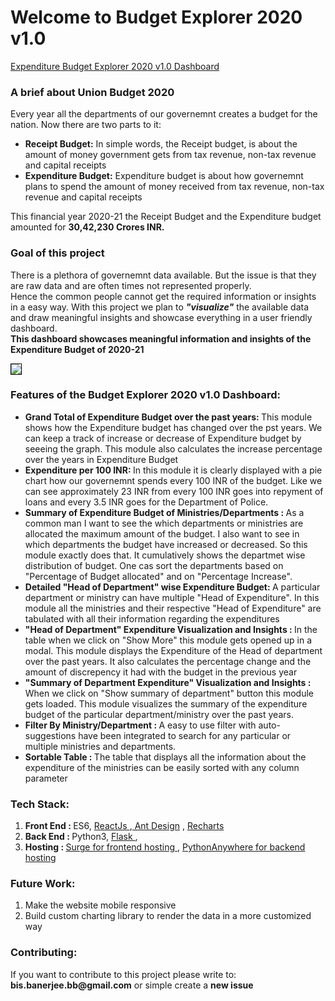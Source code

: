<h1> Welcome to Budget Explorer 2020 v1.0</h1>
<a href="http://budget2020.surge.sh/">Expenditure Budget Explorer 2020 v1.0 Dashboard </a>
<h3>A brief about Union Budget 2020</h3>
<p>Every year all the departments of our governemnt creates a budget for the nation. Now there are two parts to it: 
<ul>
<li><b>Receipt Budget:</b> In simple words, the Receipt budget, is about the amount of money government gets from tax revenue, non-tax revenue and capital receipts </li>
<li><b>Expenditure Budget:</b> Expenditure budget is about how governemnt plans to spend the amount of money received from tax revenue, non-tax revenue and capital receipts </li>
</ul>
</p>
This financial year 2020-21 the Receipt Budget and the Expenditure budget amounted for <b>30,42,230 Crores INR.</b>
<h3>Goal of this project</h3>
<p>
 There is a plethora of governemnt data available. But the issue is that they are raw data and are often times not represented properly. <br/>
Hence the common people cannot get the required information or insights in a easy way.
With this project we plan to <b><i>"visualize"</i></b> the available data and draw meaningful insights and showcase everything in a user friendly dashboard. <br/>
 <b>This dashboard showcases meaningful information and insights of the Expenditure Budget of 2020-21
</b>
</p>
<img src="https://i.ibb.co/cwDb3fS/Screenshot-2020-04-20-at-9-44-43-AM.png" style="border: 1px solid black"/>
<h3>Features of the Budget Explorer 2020 v1.0 Dashboard: </h3>
<ul>
 <li><b>Grand Total of Expenditure Budget over the past years: </b> This module shows how the Expenditure budget has changed over the pst 
  years. We can keep a track of increase or decrease of Expenditure budget by seeeing the graph. This module also calculates the increase percentage over the years in Expenditure Budget</li>
  <li><b>Expenditure per 100 INR: </b> In this module it is clearly displayed with a pie chart how our governemnt spends every 100 INR of the budget. Like we can see approximately 23 INR from every 100 INR goes into repyment of loans and every 3.5 INR goes for the Department of Police.</li>
   <li><b>Summary of Expenditure Budget of Ministries/Departments : </b> As a common man I want to see the which departments or ministries are allocated the maximum amount of the budget. I also want to see in which departments the budget have increased or decreased. So this module exactly does that. It cumulatively shows the departmet wise distribution of budget. One cas sort the departments based on "Percentage of Budget allocated" and  on "Percentage Increase".  </li>
    <li><b>Detailed "Head of Department" wise Expenditure Budget: </b> A particular department or ministry can have multiple "Head of Expenditure". In this module all the ministries and their respective "Head of Expenditure" are tabulated with all their information regarding the expenditures  </li>
  <li><b>"Head of Department" Expenditure Visualization and Insights : </b> In the table when we click on "Show More" this module gets opened up in a modal. This module displays the Expenditure of the Head of department over the past years. It also calculates the percentage change and the amount of discrepency it had with the budget in the previous year </li>
   <li><b>"Summary of Department Expenditure" Visualization and Insights : </b> When we click on "Show summary of department" button this module gets loaded. This module visualizes the summary of the expenditure budget of the particular department/ministry over the past years.</li>
   <li><b>Filter By Ministry/Department : </b> A easy to use filter with auto-suggestions have been integrated to search for any particular or multiple ministries and departments.</li>
    <li><b>Sortable Table : </b> The table that displays all the information about the expenditure of the ministries can be easily sorted with any column parameter</li>
</ul>

<h3>Tech Stack: </h3>
<ol>
 <li><b>Front End : </b>ES6,  <a href="https://github.com/facebook/react"> ReactJs </a>,<a href="https://github.com/ant-design/ant-design/"> Ant Design</a> , <a href="https://github.com/recharts/recharts">Recharts</a> </li>
  <li><b>Back End : </b>Python3,  <a href="https://github.com/pallets/flask"> Flask </a>, </li>
  <li><b>Hosting : </b> <a href="https://surge.sh/"> Surge for frontend hosting </a>, <a href="https://www.pythonanywhere.com/"> PythonAnywhere for backend  hosting </a></li>
 
</ol>
<h3>Future Work: </h3>
<ol>
  <li>Make the website mobile responsive</li>
 <li>Build custom charting library to render the data in a more customized way</li>
</ol>

<h3>Contributing: </h3>
If you want to contribute to this project please write to: <b>bis.banerjee.bb@gmail.com</b> or simple create a <b>new issue</b>


